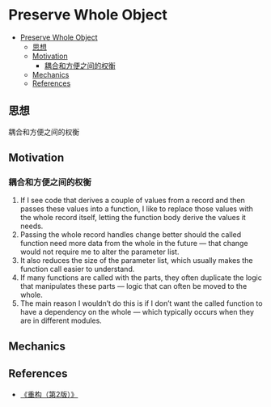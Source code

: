 # Preserve Whole Object

<!-- TOC -->

- [Preserve Whole Object](#preserve-whole-object)
    - [思想](#思想)
    - [Motivation](#motivation)
        - [耦合和方便之间的权衡](#耦合和方便之间的权衡)
    - [Mechanics](#mechanics)
    - [References](#references)

<!-- /TOC -->


## 思想
耦合和方便之间的权衡


## Motivation
### 耦合和方便之间的权衡
1. If I see code that derives a couple of values from a record and then passes these values into a function, I like to replace those values with the whole record itself, letting the function body derive the values it needs. 
2. Passing the whole record handles change better should the called function need more data from the whole in the future — that change would not require me to alter the parameter list. 
3. It also reduces the size of the parameter list, which usually makes the function call easier to understand. 
4. If many functions are called with the parts, they often duplicate the logic that manipulates these parts — logic that can often be moved to the whole. 
5. The main reason I wouldn’t do this is if I don’t want the called function to have a dependency on the whole — which typically occurs when they are in different modules. 


## Mechanics


## References
* [《重构（第2版）》](https://book.douban.com/subject/33400354/)
